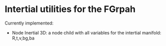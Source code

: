 # Intertial utilities for the FGrpah

Currently implemented:
 * Node Inertial 3D: a node child with all variables for the intertial manifold: R,t,v,bg,ba
